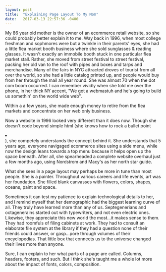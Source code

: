 ```yaml
---
layout: post
title:  "Explaining Page Layout To My Mom"
date:   2017-03-13 22:57:36 -0400
---
```



My 86 year old mother is the owner of an ecommerce retail website, so she could probably better explain it to me. Way back in 1996, when most college freshman and sophmores were but a twinkle in their parents' eyes, she had a little flea market booth business where she sold sunglasses & reading glasses. It wasn't exactly an immobile booth stuck in one particular flea market stall. Rather, she moved from street festival to street festival, packing her old van to the roof with pipes and boxes and tarps and merchandise. Many of the fairs in NYC attracted droves of tourist from all over the world, so she had a little catalog printed up, and people would buy from her through the mail all year round. She was almost 70 when the dot com boom occurred. I can remember vividly when she told me over the phone, in her thick NY accent, "We got a webmastuh and he's going to build us somethin' on the world wide web". 

Within a a few years, she made enough money to retire from the flea markets and concentrate on her web only business. 

Now a website in 1996 looked very different than it does now. Though she doesn't code beyond simple html (she knows how to rock a bullet point <li></li>),  she competely understands the concept behind it. She understands that 5 years ago, everyone navigaged ecommerce sites using a side menu, while now the design leans towards a top menu because it helps open up the space beneath. After all, she spearheaded a complete website overhaul just a few months ago, using Nordstrom and Macy's as her north star guide. 

What she sees in a page layout may perhaps be more in tune than most people. She is a painter. Throughout various careers and life events, art was her foundation. She filled blank canvasses with flowers, colors, shapes, oceans, paint and space. 

Sometimes it can test my patience to explain technological details to her,  and I remind myself that her demographic had the biggest learning curve of all. They truly have learned more than any of us. Septegenerians and octagenerains started out with typewriters, and not even electric ones. Likewise, they appreciate this new world the most...it makes sense to them.  They had roomfuls of filing cabinets at work. They had to consult an elaborate file system at the library if they had a question none of their friends could answer, or gasp...pore through volumes of their encyclopedias. That little box that connects us to the universe changed their lives more than anyone. 

Sure, I can explain to her what parts of a page are called. Columns, headers, footers, and such. But I think she's taught me a whole lot more about the impact of fonts, colors, composition.  

